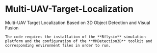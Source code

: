 # Multi-UAV-Target-Localization
Multi-UAV Target Localization Based on 3D Object Detection and Visual Fusion

    The code requires the installation of the **Rflysim** simulation platform and the configuration of the **MMDetection3D** toolkit and corresponding environment files in order to run.


